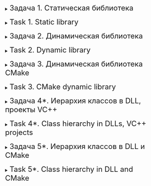 <details>
<summary><font size="+2">Задача 1. Статическая библиотека</font></summary><br>

В этом задании вам нужно создать статическую библиотеку и использовать её.

Создайте класс `Greeter`, который определяет один метод `greet`, принимающий на вход строку и возвращающий строку с приветствием значения той строки, которую ему передали.

Поместите этот класс в статическую библиотеку и воспользуйтесь им из консольного приложения для приветствия пользователя, который введёт своё имя.

<details>
<summary><font size="+1">Пример работы программы</font></summary>

#### Консоль
```
Введите имя: Владислав
Здравствуйте, Владислав!
```
</details>
</details>
<br>

<details>
<summary><font size="+2">Task 1. Static library</font></summary><br>

In this task you need to create a static library and use it.

Create a `Greeter` class that defines one `greet` method that takes a string as input and returns a greeting string with the value of the string that was passed to it.

Place this class in a static library and use it from a console application to greet the user when they enter their name.

<details>
<summary><font size="+1">Example of program operation</font></summary>

#### Console
```
Enter name: Vladislav
Hello, Vladislav!
```
</details>
</details>
<br>

<details>
<summary><font size="+2">Задача 2. Динамическая библиотека</font></summary><br>

В этом задании вам нужно создать динамическую библиотеку и использовать её.

Создайте класс `Leaver`, который определяет один метод `leave`, принимающий на вход строку и возвращающий строку с прощанием со значением той строки, которую ему передали.

Поместите этот класс в динамическую библиотеку и воспользуйтесь им из консольного приложения для прощания с пользователем, который введёт своё имя.

<details>
<summary><font size="+1">Пример работы программы</font></summary>

#### Консоль
```
Введите имя: Анатолий
До свидания, Анатолий!
```
</details>
</details>
<br>

<details>
<summary><font size="+2">Task 2. Dynamic library</font></summary><br>

In this task you need to create a dynamic library and use it.

Create a `Leaver` class that defines one `leave` method that takes a string as input and returns a string saying goodbye to the value of the string that was passed to it.

Place this class in a dynamic library and use it from a console application to say goodbye to the user who enters his name.

<details>
<summary><font size="+1">Example of program operation</font></summary>

#### Console
```
Enter name: Anatoly
Goodbye, Anatoly!
```
</details>
</details>
<br>

<details>
<summary><font size="+2">Задача 3. Динамическая библиотека CMake</font></summary><br>

В этом задании вам нужно создать динамическую библиотеку и использовать её при помощи CMake.

Создайте класс `Leaver`, который определяет один метод `leave`, принимающий на вход строку и возвращающий строку с прощанием со значением той строки, которую ему передали.

Поместите этот класс в динамическую библиотеку и воспользуйтесь им из консольного приложения для прощания с пользователем, который введёт своё имя.

<details>
<summary><font size="+1">Пример работы программы</font></summary>

#### Консоль
```
Введите имя: Анатолий
До свидания, Анатолий!
```
</details>
</details>
<br>

<details>
<summary><font size="+2">Task 3. CMake dynamic library</font></summary><br>

In this task you need to create a dynamic library and use it using CMake.

Create a `Leaver` class that defines one `leave` method that takes a string as input and returns a string saying goodbye to the value of the string that was passed to it.

Place this class in a dynamic library and use it from a console application to say goodbye to the user who enters his name.

<details>
<summary><font size="+1">Example of program operation</font></summary>

#### Console
```
Enter name: Anatoly
Goodbye, Anatoly!
```
</details>
</details>
<br>

<details>
<summary><font size="+2">Задача 4*. Иерархия классов в DLL, проекты VC++</font></summary><br>

В этом задании вам нужно создать более сложную динамическую библиотеку с помощью проектов Visual C++.

Возьмите иерархию классов из [предыдущего задания](https://github.com/Alexander-Eismont/Basic-programming-in-CPP/tree/main/lesson-05/3_Class_Hierarchy) и поместите её в динамическую библиотеку. В вашем консольном приложении должен остаться только код для общения с пользователем и использования классов из библиотеки.

Продемонстрируйте работоспособность вашей библиотеки.

<details>
<summary><font size="+1">Пример работы программы</font></summary>

#### Консоль
```
Треугольник:
Стороны: a=10 b=20 c=30
Углы: A=50 B=60 C=70

Прямоугольный треугольник:
Стороны: a=10 b=20 c=30
Углы: A=50 B=60 C=90

Равнобедренный треугольник:
Стороны: a=10 b=20 c=10
Углы: A=50 B=60 C=50

Равносторонний треугольник:
Стороны: a=30 b=30 c=30
Углы: A=60 B=60 C=60

Четырёхугольник:
Стороны: a=10 b=20 c=30 d=40
Углы: A=50 B=60 C=70 D=80

Прямоугольник:
Стороны: a=10 b=20 c=10 d=20
Углы: A=90 B=90 C=90 D=90

Квадрат:
Стороны: a=20 b=20 c=20 d=20
Углы: A=90 B=90 C=90 D=90

Параллелограмм:
Стороны: a=20 b=30 c=20 d=30
Углы: A=30 B=40 C=30 D=40

Ромб:
Стороны: a=30 b=30 c=30 d=30
Углы: A=30 B=40 C=30 D=40
```
</details>
</details>
<br>

<details>
<summary><font size="+2">Task 4*. Class hierarchy in DLLs, VC++ projects</font></summary><br>

In this assignment, you will create a more complex dynamic library using Visual C++ projects.

Take the class hierarchy from [the previous assignment](https://github.com/Alexander-Eismont/Basic-programming-in-CPP/tree/main/lesson-05/3_Class_Hierarchy) and place it in a dynamic library. Your console application should only contain code for communicating with the user and using classes from the library.

Demonstrate the functionality of your library.

<details>
<summary><font size="+1">Example of program operation</font></summary>

#### Console
```
Triangle:
Sides: a=10 b=20 c=30
Angles: A=50 B=60 C=70

Right triangle:
Sides: a=10 b=20 c=30
Angles: A=50 B=60 C=90

Isosceles triangle:
Sides: a=10 b=20 c=10
Angles: A=50 B=60 C=50

Equilateral triangle:
Sides: a=30 b=30 c=30
Angles: A=60 B=60 C=60

Quadrangle:
Sides: a=10 b=20 c=30 d=40
Angles: A=50 B=60 C=70 D=80

Rectangle:
Sides: a=10 b=20 c=10 d=20
Angles: A=90 B=90 C=90 D=90

Square:
Sides: a=20 b=20 c=20 d=20
Angles: A=90 B=90 C=90 D=90

Parallelogram:
Sides: a=20 b=30 c=20 d=30
Angles: A=30 B=40 C=30 D=40

Rhombus:
Sides: a=30 b=30 c=30 d=30
Angles: A=30 B=40 C=30 D=40
```
</details>
</details>
<br>

<details>
<summary><font size="+2">Задача 5*. Иерархия классов в DLL и CMake</font></summary><br>

В этом задании вам нужно собрать вашу динамическую библиотеку с помощью CMake.

Возьмите исходники из [предыдущего задания](https://github.com/Alexander-Eismont/Basic-programming-in-CPP/tree/main/lesson-05/3_Class_Hierarchy) и соберите из них работоспособную программу с помощью CMake.

Продемонстрируйте работоспособность вашей программы.

<details>
<summary><font size="+1">Пример работы программы</font></summary>

#### Консоль
```
Треугольник:
Стороны: a=10 b=20 c=30
Углы: A=50 B=60 C=70

Прямоугольный треугольник:
Стороны: a=10 b=20 c=30
Углы: A=50 B=60 C=90

Равнобедренный треугольник:
Стороны: a=10 b=20 c=10
Углы: A=50 B=60 C=50

Равносторонний треугольник:
Стороны: a=30 b=30 c=30
Углы: A=60 B=60 C=60

Четырёхугольник:
Стороны: a=10 b=20 c=30 d=40
Углы: A=50 B=60 C=70 D=80

Прямоугольник:
Стороны: a=10 b=20 c=10 d=20
Углы: A=90 B=90 C=90 D=90

Квадрат:
Стороны: a=20 b=20 c=20 d=20
Углы: A=90 B=90 C=90 D=90

Параллелограмм:
Стороны: a=20 b=30 c=20 d=30
Углы: A=30 B=40 C=30 D=40

Ромб:
Стороны: a=30 b=30 c=30 d=30
Углы: A=30 B=40 C=30 D=40
```
</details>
</details>
<br>

<details>
<summary><font size="+2">Task 5*. Class hierarchy in DLL and CMake</font></summary><br>

In this task you need to build your dynamic library using CMake.

Take the sources from [the previous task](https://github.com/Alexander-Eismont/Basic-programming-in-CPP/tree/main/lesson-05/3_Class_Hierarchy) and assemble them into a working program using CMake.

Demonstrate the functionality of your program.

<details>
<summary><font size="+1">Example of program operation</font></summary>

#### Console
```
Triangle:
Sides: a=10 b=20 c=30
Angles: A=50 B=60 C=70

Right triangle:
Sides: a=10 b=20 c=30
Angles: A=50 B=60 C=90

Isosceles triangle:
Sides: a=10 b=20 c=10
Angles: A=50 B=60 C=50

Equilateral triangle:
Sides: a=30 b=30 c=30
Angles: A=60 B=60 C=60

Quadrangle:
Sides: a=10 b=20 c=30 d=40
Angles: A=50 B=60 C=70 D=80

Rectangle:
Sides: a=10 b=20 c=10 d=20
Angles: A=90 B=90 C=90 D=90

Square:
Sides: a=20 b=20 c=20 d=20
Angles: A=90 B=90 C=90 D=90

Parallelogram:
Sides: a=20 b=30 c=20 d=30
Angles: A=30 B=40 C=30 D=40

Rhombus:
Sides: a=30 b=30 c=30 d=30
Angles: A=30 B=40 C=30 D=40
```
</details>
</details>
<br>
